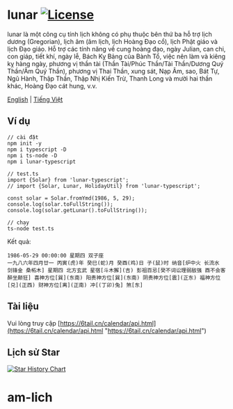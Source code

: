 # lunar [![License](https://img.shields.io/badge/license-MIT-4EB1BA.svg?style=flat-square)](https://github.com/nathando91/am-lich/blob/master/LICENSE)

lunar là một công cụ tính lịch không có phụ thuộc bên thứ ba hỗ trợ lịch dương (Gregorian), lịch âm (âm lịch, lịch Hoàng Đạo cổ), lịch Phật giáo và lịch Đạo giáo. Hỗ trợ các tính năng về cung hoàng đạo, ngày Julian, can chi, con giáp, tiết khí, ngày lễ, Bách Kỵ Bảng của Bành Tổ, việc nên làm và kiêng kỵ hàng ngày, phương vị thần tài (Thần Tài/Phúc Thần/Tài Thần/Dương Quý Thần/Âm Quý Thần), phương vị Thai Thần, xung sát, Nạp Âm, sao, Bát Tự, Ngũ Hành, Thập Thần, Thập Nhị Kiến Trừ, Thanh Long và mười hai thần khác, Hoàng Đạo cát hung, v.v.

[English](https://github.com/nathando91/am-lich/blob/master/README_EN.md) | [Tiếng Việt](https://github.com/nathando91/am-lich/blob/master/README_VI.md)

## Ví dụ

    // cài đặt
    npm init -y
    npm i typescript -D
    npm i ts-node -D
    npm i lunar-typescript
     
    // test.ts
    import {Solar} from 'lunar-typescript';
    // import {Solar, Lunar, HolidayUtil} from 'lunar-typescript';
     
    const solar = Solar.fromYmd(1986, 5, 29);
    console.log(solar.toFullString());
    console.log(solar.getLunar().toFullString());
     
    // chạy
    ts-node test.ts

Kết quả:

    1986-05-29 00:00:00 星期四 双子座
    一九八六年四月廿一 丙寅(虎)年 癸巳(蛇)月 癸酉(鸡)日 子(鼠)时 纳音[炉中火 长流水 剑锋金 桑柘木] 星期四 北方玄武 星宿[斗木獬](吉) 彭祖百忌[癸不词讼理弱敌强 酉不会客醉坐颠狂] 喜神方位[巽](东南) 阳贵神方位[巽](东南) 阴贵神方位[震](正东) 福神方位[兑](正西) 财神方位[离](正南) 冲[(丁卯)兔] 煞[东]

## Tài liệu

Vui lòng truy cập [https://6tail.cn/calendar/api.html](https://6tail.cn/calendar/api.html "https://6tail.cn/calendar/api.html")

## Lịch sử Star

[![Star History Chart](https://api.star-history.com/svg?repos=6tail/lunar-typescript&type=Date)](https://star-history.com/#6tail/lunar-typescript&Date)
# am-lich
